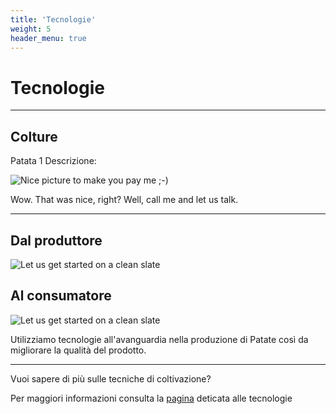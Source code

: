```yaml
---
title: 'Tecnologie'
weight: 5
header_menu: true
---
```


# Tecnologie

---

## Colture

Patata 1 Descrizione:

![Nice picture to make you pay me ;-)](images/selective-focus-photography-of-pasta-with-tomato-and-basil-1279330.jpg)

Wow. That was nice, right? Well, call me and let us talk.

---

## Dal produttore 

![Let us get started on a clean slate](images/board-bunch-cooking-food-349609.jpg)

## Al consumatore

![Let us get started on a clean slate](images/woman-pouring-juice-on-glass-3184192.jpg)

Utilizziamo tecnologie all'avanguardia nella produzione di Patate così da migliorare la qualità del prodotto.

---

Vuoi sapere di più sulle tecniche di coltivazione?

Per maggiori informazioni consulta la [pagina](tecnologie) deticata alle tecnologie

